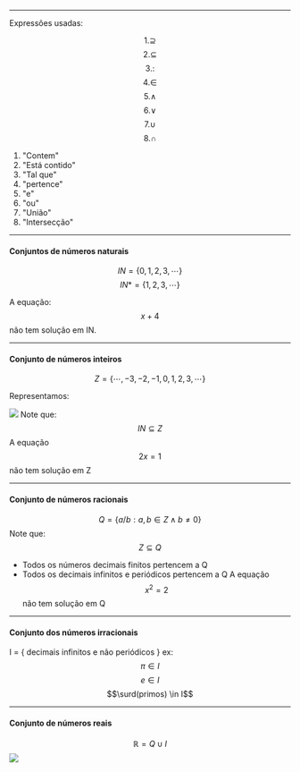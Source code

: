 ____
Expressões usadas:

$$
1.\supseteq
$$
$$2.\subseteq$$
$$3.:$$
$$4.\in$$
$$5.\land$$
$$6.\lor$$
$$7.\cup$$
$$8.\cap$$
1. "Contem"
2. "Está contido"
3. "Tal que"
4. "pertence"
5. "e"
6. "ou"
7. "União"
8. "Intersecção"

___
#### Conjuntos de números naturais

$$IN = \lbrace 0,1,2,3,\cdots\rbrace $$
$$IN* = \lbrace1,2,3,\cdots\rbrace$$

A equação: 
$$x+4$$não tem solução em IN.
____

#### Conjunto de números inteiros

$$Z = \lbrace \cdots , -3 , -2 , -1 , 0 , 1 , 2 , 3 , \cdots \rbrace$$

Representamos:

![](Pasted%20image%2020250228211858.png)
Note que: 
$$IN \subseteq Z$$
A equação 
$$2x = 1$$
não tem solução em Z
____
#### Conjunto de números racionais

$$Q = \lbrace a/b: a,b\in Z\land b\ne0 \rbrace$$
Note que:
$$Z\subseteq Q$$
* Todos os números decimais finitos pertencem a Q
* Todos os decimais infinitos e periódicos pertencem a Q
A equação
$$x^2=2$$
não tem solução em Q
____
#### Conjunto dos números irracionais

I = { decimais infinitos e não periódicos }
ex:
$$\pi\in I $$
$$e\in I $$
$$\surd(primos) \in I$$
____
#### Conjunto de números reais
$$\mathbb{R}=Q\cup I$$
![](Pasted%20image%2020250301221345.png)
